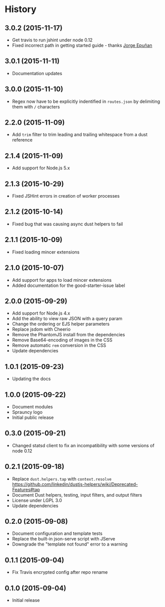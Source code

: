 
# History

## 3.0.2 (2015-11-17)

  * Get travis to run jshint under node 0.12
  * Fixed incorrect path in getting started guide - thanks [Jorge Epuñan](https://github.com/juanbrujo)

## 3.0.1 (2015-11-11)

  * Documentation updates

## 3.0.0 (2015-11-10)

  * Regex now have to be explicitly indentified in `routes.json` by delimiting them with `/` characters

## 2.2.0 (2015-11-09)

  * Add `trim` filter to trim leading and trailing whitespace from a dust reference

## 2.1.4 (2015-11-09)

  * Add support for Node.js 5.x

## 2.1.3 (2015-10-29)

  * Fixed JSHint errors in creation of worker processes

## 2.1.2 (2015-10-14)

  * Fixed bug that was causing async dust helpers to fail

## 2.1.1 (2015-10-09)

  * Fixed loading mincer extensions

## 2.1.0 (2015-10-07)

  * Add support for apps to load mincer extensions
  * Added documentation for the good-starter-issue label

## 2.0.0 (2015-09-29)

  * Add support for Node.js 4.x
  * Add the ability to view raw JSON with a query param
  * Change the ordering or EJS helper parameters
  * Replace jsdom with Cheerio
  * Remove the PhantomJS install from the dependencies
  * Remove Base64-encoding of images in the CSS
  * Remove automatic `rem` conversion in the CSS
  * Update dependencies

## 1.0.1 (2015-09-23)

  * Updating the docs

## 1.0.0 (2015-09-22)

  * Document modules
  * Sprauncy logo
  * Initial public release

## 0.3.0 (2015-09-21)

  * Changed statsd client to fix an incompatibility with some versions of node 0.12

## 0.2.1 (2015-09-18)

  * Replace `dust.helpers.tap` with `context.resolve` https://github.com/linkedin/dustjs-helpers/wiki/Deprecated-Features#tap
  * Document Dust helpers, testing, input filters, and output filters
  * License under LGPL 3.0
  * Update dependencies

## 0.2.0 (2015-09-08)

  * Document configuration and template tests
  * Replace the built-in json-serve script with JServe
  * Downgrade the "template not found" error to a warning

## 0.1.1 (2015-09-04)

  * Fix Travis encrypted config after repo rename

## 0.1.0 (2015-09-04)

  * Initial release
